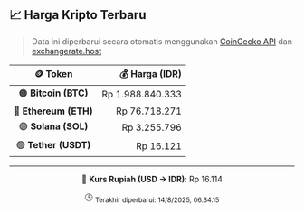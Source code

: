 

<!-- HARGA_KRIPTO -->
## 📈 Harga Kripto Terbaru

> Data ini diperbarui secara otomatis menggunakan [CoinGecko API](https://www.coingecko.com/) dan [exchangerate.host](https://exchangerate.host/)

<div align="center">

| 🪙 Token | 💰 Harga (IDR) |
|:------:|---------------:|
| 🟠 **Bitcoin (BTC)**   | Rp 1.988.840.333 |
| 🔵 **Ethereum (ETH)**  | Rp 76.718.271 |
| 🟣 **Solana (SOL)**    | Rp 3.255.796 |
| 🟢 **Tether (USDT)**   | Rp 16.121 |

---

💱 **Kurs Rupiah (USD → IDR)**: Rp 16.114

🕒 <sub>Terakhir diperbarui: 14/8/2025, 06.34.15</sub>

</div>
<!-- /HARGA_KRIPTO -->